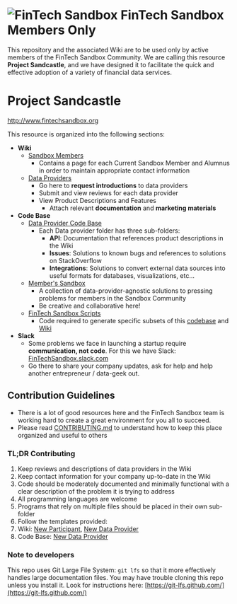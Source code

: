 ![FinTech Sandbox](http://fintechsandbox.org/sites/default/files/fintech-logo_0_0.png)
FinTech Sandbox Members Only
============================
This repository and the associated Wiki are to be used only by active members of the FinTech Sandbox Community.
We are calling this resource **Project Sandcastle**, and we have designed it to facilitate the quick and
effective adoption of a variety of financial data services.

# Project Sandcastle
http://www.fintechsandbox.org

This resource is organized into the following sections:

* **Wiki**
  * [Sandbox Members](https://github.com/fintechsandbox/project-sandcastle/wiki/Sandbox-Participants)
    * Contains a page for each Current Sandbox Member and Alumnus in order to maintain appropriate contact information
  * [Data Providers](https://github.com/fintechsandbox/project-sandcastle/wiki/Data-Providers)
    * Go here to **request introductions** to data providers
    * Submit and view reviews for each data provider
    * View Product Descriptions and Features
      * Attach relevant **documentation** and **marketing materials**
* **Code Base**
  * [Data Provider Code Base](./data_providers)
    * Each Data provider folder has three sub-folders:
      * **API​**: Documentation that references product descriptions in the Wiki
      * **Issues​**: Solutions to known bugs and references to solutions on StackOverflow
      * **Integrations​**: Solutions to convert external data sources into useful formats for databases, visualizations, etc...
  * [Member's Sandbox](./member_sandbox)
    * A collection of data-provider-agnostic solutions to pressing problems for members in the Sandbox Community
    * Be creative and collaborative here!
  * [FinTech Sandbox Scripts](./fintech_sandbox)
    * Code required to generate specific subsets of this [codebase](https://github.com/fintechsandbox/project-sandcastle/tree/master/data_providers) and [Wiki](https://github.com/fintechsandbox/project-sandcastle/wiki)
* **Slack**
  * Some problems we face in launching a startup require **communication, not code**.  For this we have Slack: [FinTechSandbox.slack.com](https://fintechsandbox.slack.com)
  * Go there to share your company updates, ask for help and help another entrepreneur / data-geek out.

## Contribution Guidelines
 - There is a lot of good resources here and the FinTech Sandbox team is working hard to create a great environment for you all to succeed.
 - Please read [CONTRIBUTING.md](./CONTRIBUTING.md) to understand how to keep this place organized and useful to others

### **TL;DR** Contributing ###
 1. Keep reviews and descriptions of data providers in the Wiki
 1. Keep contact information for your company up-to-date in the Wiki
 1. Code should be moderately documented and minimally functional with a clear description of the problem it is trying to address
 1. All programming languages are welcome
 1. Programs that rely on multiple files should be placed in their own sub-folder
 1. Follow the templates provided:  
   1. Wiki:  [New Participant](https://github.com/fintechsandbox/project-sandcastle/wiki/participant_template), [New Data Provider](https://github.com/fintechsandbox/project-sandcastle/wiki/provider_template)
   1. Code Base: [New Data Provider](./data_providers/__PROVIDER_TEMPLATE__)
 
 ### Note to developers
 This repo uses Git Large File System: ``git lfs`` so that it more effectively handles large documentation files.  You may have trouble cloning this repo unless you install it.  Look for instructions here:  [https://git-lfs.github.com/](https://git-lfs.github.com/)
 
